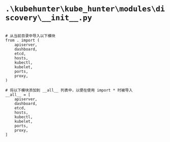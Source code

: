 # `.\kubehunter\kube_hunter\modules\discovery\__init__.py`

```

# 从当前目录中导入以下模块
from . import (
    apiserver,
    dashboard,
    etcd,
    hosts,
    kubectl,
    kubelet,
    ports,
    proxy,
)

# 将以下模块添加到 __all__ 列表中，以便在使用 import * 时被导入
__all__ = [
    apiserver,
    dashboard,
    etcd,
    hosts,
    kubectl,
    kubelet,
    ports,
    proxy,
]

```
